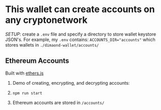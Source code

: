 # This wallet can create accounts on any cryptonetwork

*SETUP*: create a `.env` file and specify a directory to store wallet keystore JSON's. For example, my `.env` contains:
```ACCOUNTS_DIR="accounts"``` which stores wallets in `./dimaond-wallet/accounts/`

## Ethereum Accounts
Built with [ethers.js](https://docs.ethers.io/ethers.js)
1. Demo of creating, encrypting, and decrypting accounts:

2. `npm run start`

3. Ethereum accounts are stored in `/accounts/`

